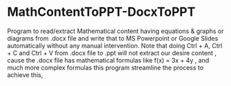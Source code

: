 # MathContentToPPT-DocxToPPT
 Program to read/extract Mathematical content having equations &amp; graphs or diagrams from .docx file and write that to MS Powerpoint or Google Slides automatically without any manual intervention.
Note that doing Ctrl + A, Ctrl + C and Ctrl + V from .docx file to .ppt will not extract our desire content , cause the .docx file has mathematical formulas like f(x) = 3x + 4y , and much more complex formulas this program streamline the process to achieve this,
